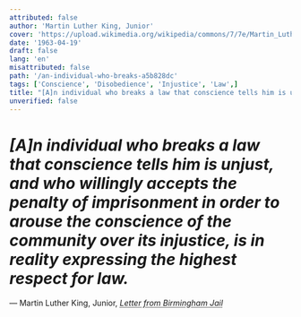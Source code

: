 ```yaml
---
attributed: false
author: 'Martin Luther King, Junior'
cover: 'https://upload.wikimedia.org/wikipedia/commons/7/7e/Martin_Luther_King%2C_Jr._and_Lyndon_Johnson.jpg'
date: '1963-04-19'
draft: false
lang: 'en'
misattributed: false
path: '/an-individual-who-breaks-a5b828dc'
tags: ['Conscience', 'Disobedience', 'Injustice', 'Law',]
title: "[A]n individual who breaks a law that conscience tells him is unjust, and who willingly accepts the penalty of imprisonment in order to arouse the conscience of the community over its injustice, is in reality expressing the highest respect for law."
unverified: false
---
```


# *[A]n individual who breaks a law that conscience tells him is unjust, and who willingly accepts the penalty of imprisonment in order to arouse the conscience of the community over its injustice, is in reality expressing the highest respect for law.*
&mdash; Martin Luther King, Junior, <cite><em><abbr title="ISBN-13: 9780241339466">Letter from Birmingham Jail</abbr></em></cite>